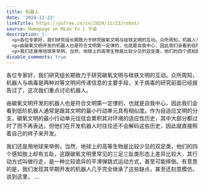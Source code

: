 ```yaml
---
title: 机器人
date: '2024-11-23'
linkTitle: https://yufree.cn/cn/2024/11/23/robot/
source: Homepage on Miao Yu | 于淼
description: |-
  <p>各位专家好，我们研究组长期致力于研究碳氧文明与硅铁文明的互动。众所周知，机器人与病毒是两种对等文明间传递信息的主要手段，关于病毒的研究前面已经报告过了，这次我们重点讨论机器人。</p>
  <p>由碳氧文明开发的机器人也是符合文明第一定律的，也就是自我中心，因此我们会看到低阶机器人通常是跟其文明的最小行动单元具有相似度。作为自适应文明的分支，碳氧文明的最小行动单元往往会累积其对环境的适应性历史，其中大部分都过时了而不再表达，但他们在开发机器人时往往还不会解码这些历史，因此就直接照着自己的样子来开发。</p>
  <p>我们还是用地球来举例，当然，地球上的高等生物是比较少见的双足类，他们的四个感知肢上却有五趾，这跟碳氧文明里常见的三足三趾类形态上差异比较大，其行动方式叫做行走，是一种比较诡异的平滑弹跳式运动方式，甚至可能摔倒。有意思的是，我们发现其早期开发的机器人几乎完全继承了这些缺点，甚至还刻意模仿。说到这里， ...
disable_comments: true
---
```

<p>各位专家好，我们研究组长期致力于研究碳氧文明与硅铁文明的互动。众所周知，机器人与病毒是两种对等文明间传递信息的主要手段，关于病毒的研究前面已经报告过了，这次我们重点讨论机器人。</p>
<p>由碳氧文明开发的机器人也是符合文明第一定律的，也就是自我中心，因此我们会看到低阶机器人通常是跟其文明的最小行动单元具有相似度。作为自适应文明的分支，碳氧文明的最小行动单元往往会累积其对环境的适应性历史，其中大部分都过时了而不再表达，但他们在开发机器人时往往还不会解码这些历史，因此就直接照着自己的样子来开发。</p>
<p>我们还是用地球来举例，当然，地球上的高等生物是比较少见的双足类，他们的四个感知肢上却有五趾，这跟碳氧文明里常见的三足三趾类形态上差异比较大，其行动方式叫做行走，是一种比较诡异的平滑弹跳式运动方式，甚至可能摔倒。有意思的是，我们发现其早期开发的机器人几乎完全继承了这些缺点，甚至还刻意模仿。说到这里， ...